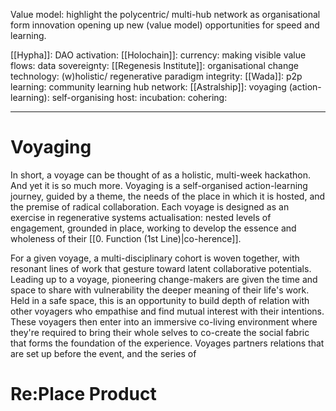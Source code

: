 Value model: highlight the polycentric/ multi-hub network as organisational form innovation opening up new (value model) opportunities for speed and learning. 

[[Hypha]]: DAO activation: 
[[Holochain]]: currency: making visible value flows: data sovereignty: 
[[Regenesis Institute]]: organisational change technology: (w)holistic/ regenerative paradigm integrity: 
[[Wada]]: p2p learning: community learning hub network: 
[[Astralship]]: voyaging (action-learning): self-organising host: incubation: cohering: 

---
# Voyaging
In short, a voyage can be thought of as a holistic, multi-week hackathon. And yet it is so much more. Voyaging is a self-organised action-learning journey, guided by a theme, the needs of the place in which it is hosted, and the premise of radical collaboration. Each voyage is designed as an exercise in regenerative systems actualisation: nested levels of engagement, grounded in place, working to develop the essence and wholeness of their [[0. Function (1st Line)|co-herence]].

For a given voyage, a multi-disciplinary cohort is woven together, with resonant lines of work that gesture toward latent collaborative potentials. Leading up to a voyage, pioneering change-makers are given the time and space to share with vulnerability the deeper meaning of their life's work. Held in a safe space, this is an opportunity to build depth of relation with other voyagers who empathise and find mutual interest with their intentions. These voyagers then enter into an immersive co-living environment where they're required to bring their whole selves to co-create the social fabric that forms the foundation of the experience. Voyages  partners relations that are set up before the event, and the series of 

# Re:Place Product
